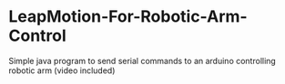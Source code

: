 # LeapMotion-For-Robotic-Arm-Control
Simple java program to send serial commands to an arduino controlling robotic arm (video included) 
